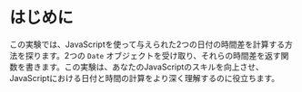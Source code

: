# はじめに

この実験では、JavaScriptを使って与えられた2つの日付の時間差を計算する方法を探ります。2つの `Date` オブジェクトを受け取り、それらの時間差を返す関数を書きます。この実験は、あなたのJavaScriptのスキルを向上させ、JavaScriptにおける日付と時間の計算をより深く理解するのに役立ちます。
